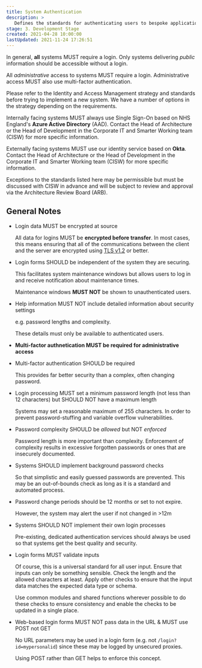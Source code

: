 ```yaml
---
title: System Authentication
description: >
   Defines the standards for authenticating users to bespoke applications.
stage: 3. Development Stage
created: 2021-04-28 10:00:00
lastUpdated: 2021-11-24 17:26:51
---
```


In general, **all** systems MUST require a login. Only systems delivering _public_ information should be accessible without a login.

All _administrative_ access to systems MUST require a login. Administrative access MUST also use multi-factor authentication.

Please refer to the Identity and Access Management strategy and standards before trying to implement a new system. 
We have a number of options in the strategy depending on the requirements.

Internally facing systems MUST always use Single Sign-On based on NHS England's **Azure Active Directory** (AAD). 
Contact the Head of Architecture or the Head of Development in the Corporate IT and Smarter Working team (CISW) for more specific information.

Externally facing systems MUST use our identity service based on **Okta**. 
Contact the Head of Architecture or the Head of Development in the Corporate IT and Smarter Working team (CISW) for more specific information.

Exceptions to the standards listed here may be permissible but must be discussed with CISW in advance and will be subject to
review and approval via the Architecture Review Board (ARB).

## General Notes

* Login data MUST be encrypted at source

  All data for logins MUST be **encrypted before transfer**. In most cases, this means ensuring that all of the communications
  between the client and the server are encrypted using [TLS v1.2](https://www.ncsc.gov.uk/guidance/using-tls-to-protect-data) or better.

* Login forms SHOULD be independent of the system they are securing.

  This facilitates system maintenance windows but allows users to log in and receive notification about maintenance times.
  
  Maintenance windows **MUST NOT** be shown to unauthenticated users.

* Help information MUST NOT include detailed information about security settings

  e.g. password lengths and complexity.
  
  These details must only be available to authenticated users.

* **Multi-factor authnetication MUST be required for administrative access**
    
* Multi-factor authentication SHOULD be required
  
  This provides far better security than a complex, often changing password.
  
* Login processing MUST set a minimum password length (not less than 12 characters) 
  but SHOULD NOT have a maximum length
  
  Systems may set a reasonable maximum of 255 characters. In order to prevent password-stuffing and variable overflow vulnerabilities.
  
* Password complexity SHOULD be _allowed_ but NOT _enforced_
  
  Password length is more important than complexity. Enforcement of complexity results in excessive forgotten passwords or ones that are
  insecurely documented.
  
* Systems SHOULD implement background password checks

  So that simplistic and easily guessed passwords are prevented. This may be an out-of-bounds check as long as it is a standard and
  automated process.

* Password change periods should be 12 months or set to not expire.
  
  However, the system may alert the user if not changed in >12m

* Systems SHOULD NOT implement their own login processes

  Pre-existing, dedicated authentication services should always be used so that systems
  get the best quality and security.

* Login forms MUST validate inputs
  
  Of course, this is a universal standard for all user input. Ensure that inputs can only be something sensible.
  Check the length and the allowed characters at least. Apply other checks to ensure that the input data matches the expected
  data type or schema.

  Use common modules and shared functions wherever possible to do these checks to ensure consistency and enable the checks to be updated in a single place.

* Web-based login forms MUST NOT pass data in the URL & MUST use POST not GET
  
  No URL parameters may be used in a login form (e.g. not `/login?id=mypersonalid`) since these may be logged by unsecured proxies.

  Using POST rather than GET helps to enforce this concept.

